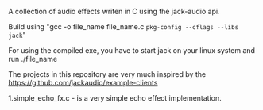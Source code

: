 A collection of audio effects writen in C using the jack-audio api.

Build using "gcc -o file_name file_name.c `pkg-config --cflags --libs jack`"

For using the compiled exe, you have to start jack on your linux system and run ./file_name

The projects in this repository are very much inspired by the https://github.com/jackaudio/example-clients

1.simple_echo_fx.c - is a very simple echo effect implementation.